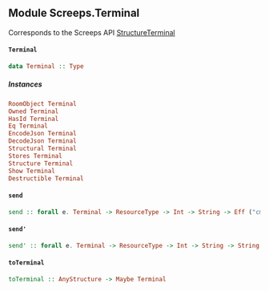 ## Module Screeps.Terminal

Corresponds to the Screeps API [StructureTerminal](http://support.screeps.com/hc/en-us/articles/207713399-StructureTerminal)

#### `Terminal`

``` purescript
data Terminal :: Type
```

##### Instances
``` purescript
RoomObject Terminal
Owned Terminal
HasId Terminal
Eq Terminal
EncodeJson Terminal
DecodeJson Terminal
Structural Terminal
Stores Terminal
Structure Terminal
Show Terminal
Destructible Terminal
```

#### `send`

``` purescript
send :: forall e. Terminal -> ResourceType -> Int -> String -> Eff ("cmd" :: CMD | e) ReturnCode
```

#### `send'`

``` purescript
send' :: forall e. Terminal -> ResourceType -> Int -> String -> String -> Eff ("cmd" :: CMD | e) ReturnCode
```

#### `toTerminal`

``` purescript
toTerminal :: AnyStructure -> Maybe Terminal
```


